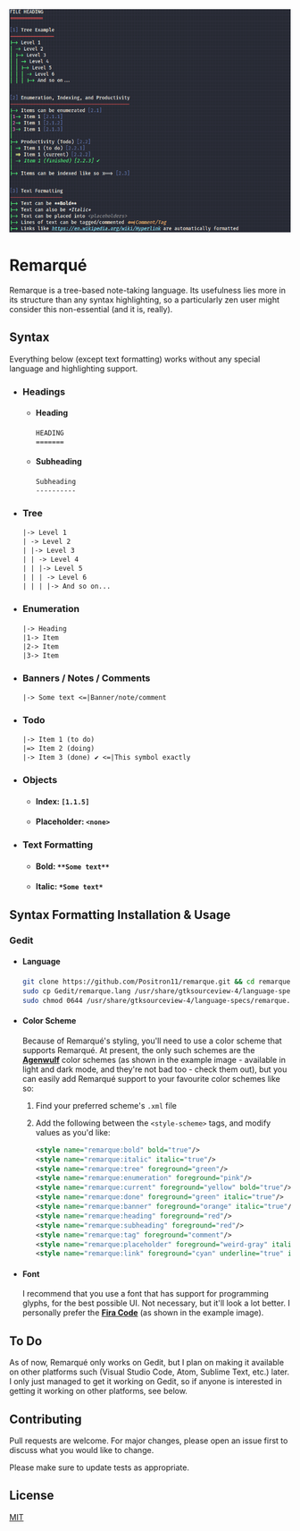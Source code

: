 <img src="example.png">



# Remarqué

Remarque is a tree-based note-taking language. Its usefulness lies more in its structure than any syntax highlighting, so a particularly zen user might consider this non-essential (and it is, really). 



## Syntax

Everything below (except text formatting) works without any special language and highlighting support.

* ### Headings

    * #### Heading
        
        ```
        HEADING
        =======
        ```

    * #### Subheading
        
        ```
        Subheading
        ----------
        ```

* ### Tree

    ```
    |-> Level 1
    | -> Level 2
    | |-> Level 3
    | | -> Level 4
    | | |-> Level 5
    | | | -> Level 6
    | | | |-> And so on...
    ```
* ### Enumeration

    ```
    |-> Heading
    |1-> Item
    |2-> Item
    |3-> Item
    ```

* ### Banners / Notes / Comments

    ```
    |-> Some text <=|Banner/note/comment
    ```

* ### Todo

    ```
    |-> Item 1 (to do)
    |=> Item 2 (doing)
    |-> Item 3 (done) ✔ <=|This symbol exactly
    ```

* ### Objects
        
     * #### Index: `[1.1.5]`
     * #### Placeholder: `<none>`

* ### Text Formatting
        
     * #### Bold: `**Some text**`
     * #### Italic: `*Some text*`


## Syntax Formatting Installation & Usage

### Gedit

* #### Language

    ```bash
    git clone https://github.com/Positron11/remarque.git && cd remarque
    sudo cp Gedit/remarque.lang /usr/share/gtksourceview-4/language-specs/
    sudo chmod 0644 /usr/share/gtksourceview-4/language-specs/remarque.lang
    ```

* #### Color Scheme

    Because of Remarqué's styling, you'll need to use a color scheme that supports Remarqué. At present, the only such schemes are the **[Agenwulf](https://github.com/Positron11/agenwulf-color-scheme)** color schemes (as shown in the example image - available in light and dark mode, and they're not bad too - check them out), but you can easily add Remarqué support to your favourite color schemes like so:

    1. Find your preferred scheme's `.xml` file
    2. Add the following between the `<style-scheme>` tags, and modify values as you'd like:

        ```xml
        <style name="remarque:bold" bold="true"/>
		<style name="remarque:italic" italic="true"/>
		<style name="remarque:tree" foreground="green"/>
		<style name="remarque:enumeration" foreground="pink"/>
		<style name="remarque:current" foreground="yellow" bold="true"/>
		<style name="remarque:done" foreground="green" italic="true"/>
		<style name="remarque:banner" foreground="orange" italic="true"/>
		<style name="remarque:heading" foreground="red"/>
		<style name="remarque:subheading" foreground="red"/>
		<style name="remarque:tag" foreground="comment"/>
		<style name="remarque:placeholder" foreground="weird-gray" italic="true"/>
		<style name="remarque:link" foreground="cyan" underline="true" italic="true"/>
        ```

* #### Font
    
    I recommend that you use a font that has support for programming glyphs, for the best possible UI. Not necessary, but it'll look a lot better. I personally prefer the **[Fira Code](https://github.com/tonsky/FiraCode)** (as shown in the example image).



## To Do

As of now, Remarqué only works on Gedit, but I plan on making it available on other platforms such (Visual Studio Code, Atom, Sublime Text, etc.) later. I only just managed to get it working on Gedit, so if anyone is interested in getting it working on other platforms, see below.



## Contributing
Pull requests are welcome. For major changes, please open an issue first to discuss what you would like to change.

Please make sure to update tests as appropriate.



## License
[MIT](https://choosealicense.com/licenses/mit/)
